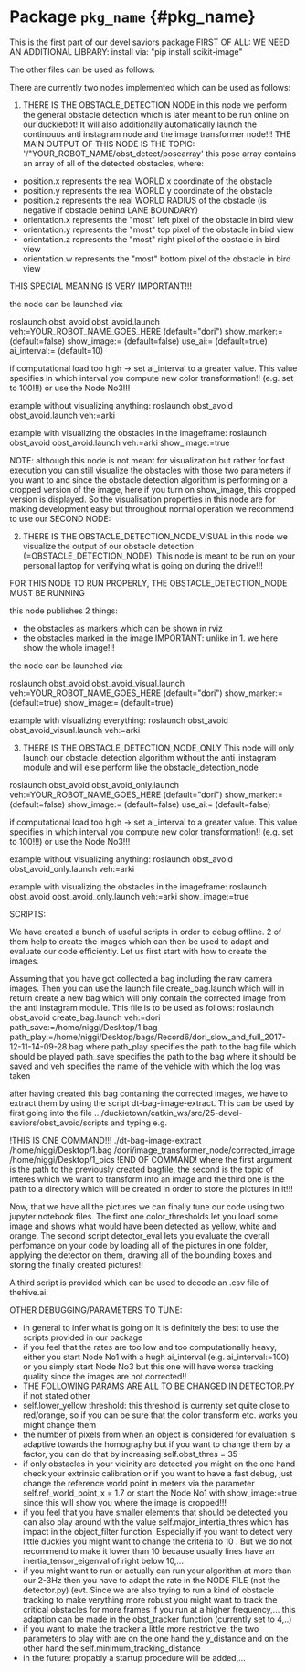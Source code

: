 # Package `pkg_name` {#pkg_name}
This is the first part of our devel saviors package
FIRST OF ALL: WE NEED AN ADDITIONAL LIBRARY: install via: "pip install scikit-image"

The other files can be used as follows:

There are currently two nodes implemented which can be used as follows:
1. THERE IS THE OBSTACLE_DETECTION NODE
in this node we perform the general obstacle detection which is later meant to be run online on our duckiebot! It will also additionally automatically launch the continouus anti instagram node and the image transformer node!!!
THE MAIN OUTPUT OF THIS NODE IS THE TOPIC:
'/"YOUR_ROBOT_NAME/obst_detect/posearray'
this pose array contains an array of all of the detected obstacles, where:
- position.x represents the real WORLD x coordinate of the obstacle
- position.y represents the real WORLD y coordinate of the obstacle
- position.z represents the real WORLD RADIUS of the obstacle (is negative if obstacle behind LANE BOUNDARY)
- orientation.x represents the "most" left pixel of the obstacle in bird view
- orientation.y represents the "most" top pixel of the obstacle in bird view
- orientation.z represents the "most" right pixel of the obstacle in bird view
- orientation.w represents the "most" bottom pixel of the obstacle in bird view

THIS SPECIAL MEANING IS VERY IMPORTANT!!!

the node can be launched via:

roslaunch obst_avoid obst_avoid.launch veh:=YOUR_ROBOT_NAME_GOES_HERE (default="dori") show_marker:= (default=false) show_image:= (default=false) use_ai:= (default=true) ai_interval:= (default=10)

if computational load too high -> set ai_interval to a greater value. This value specifies in which interval you compute new color transformation!! (e.g. set to 100!!!) or use the Node No3!!!

example without visualizing anything: roslaunch obst_avoid obst_avoid.launch veh:=arki

example with visualizing the obstacles in the imageframe: roslaunch obst_avoid obst_avoid.launch veh:=arki show_image:=true

NOTE: although this node is not meant for visualization but rather for fast execution you can still visualize the obstacles with those two parameters if you want to and since the obstacle detection algorithm is performing on a cropped version of the image, here if you turn on show_image, this cropped version is displayed. So the visualisation properties in this node are for making development easy but throughout normal operation we recommend to use our SECOND NODE:

2. THERE IS THE OBSTACLE_DETECTION_NODE_VISUAL
in this node we visualize the output of our obstacle detection (=OBSTACLE_DETECTION_NODE). This node is meant to be run on your personal laptop for verifying what is going on during the drive!!!

FOR THIS NODE TO RUN PROPERLY, THE OBSTACLE_DETECTION_NODE MUST BE RUNNING

this node publishes 2 things:
- the obstacles as markers which can be shown in rviz
- the obstacles marked in the image IMPORTANT: unlike in 1. we here show the whole image!!!

the node can be launched via: 

roslaunch obst_avoid obst_avoid_visual.launch veh:=YOUR_ROBOT_NAME_GOES_HERE (default="dori") show_marker:= (default=true) show_image:= (default=true)

example with visualizing everything: roslaunch obst_avoid obst_avoid_visual.launch veh:=arki

3. THERE IS THE OBSTACLE_DETECTION_NODE_ONLY
This node will only launch our obstacle_detection algorithm without the anti_instagram module and will else perform like the obstacle_detection_node

roslaunch obst_avoid obst_avoid_only.launch veh:=YOUR_ROBOT_NAME_GOES_HERE (default="dori") show_marker:= (default=false) show_image:= (default=false) use_ai:= (default=false)

if computational load too high -> set ai_interval to a greater value. This value specifies in which interval you compute new color transformation!! (e.g. set to 100!!!) or use the Node No3!!!

example without visualizing anything: roslaunch obst_avoid obst_avoid_only.launch veh:=arki

example with visualizing the obstacles in the imageframe: roslaunch obst_avoid obst_avoid_only.launch veh:=arki show_image:=true


SCRIPTS:

We have created a bunch of useful scripts in order to debug offline. 2 of them help to create the images which can then be used to adapt and evaluate our code efficiently. Let us first start with how to create the images.

Assuming that you have got collected a bag including the raw camera images. Then you can use the launch file create_bag.launch which will in return create a new bag which will only contain the corrected image from the anti instagram module. This file is to be used as follows:
roslaunch obst_avoid create_bag.launch veh:=dori path_save:=/home/niggi/Desktop/1.bag path_play:=/home/niggi/Desktop/bags/Record6/dori_slow_and_full_2017-12-11-14-09-28.bag 
where path_play specifies the path to the bag file which should be played
path_save specifies the path to the bag where it should be saved
and veh specifies the name of the vehicle with which the log was taken

after having created this bag containing the corrected images, we have to extract them by using the script dt-bag-image-extract. This can be used by first going into the file .../duckietown/catkin_ws/src/25-devel-saviors/obst_avoid/scripts and typing e.g.

!THIS IS ONE COMMAND!!!
./dt-bag-image-extract /home/niggi/Desktop/1.bag /dori/image_transformer_node/corrected_image /home/niggi/Desktop/1_pics
!END OF COMMAND!
where the first argument is the path to the previously created bagfile, the second is the topic of interes which we want to transform into an image and the third one is the path to a directory which will be created in order to store the pictures in it!!!

Now, that we have all the pictures we can finally tune our code using two jupyter notebook files. The first one color_thresholds let you load some image and shows what would have been detected as yellow, white and orange.
The second script detector_eval lets you evaluate the overall perfomance on your code by loading all of the pictures in one folder, applying the detector on them, drawing all of the bounding boxes and storing the finally created pictures!!

A third script is provided which can be used to decode an .csv file of thehive.ai.

OTHER DEBUGGING/PARAMETERS TO TUNE:

* in general to infer what is going on it is definitely the best to use the scripts provided in our package
* if you feel that the rates are too low and too computationally heavy, either you start Node No1 with a hugh ai_interval (e.g. ai_interval:=100) or you simply start Node No3 but this one will have worse tracking quality since the images are not corrected!!
* THE FOLLOWING PARAMS ARE ALL TO BE CHANGED IN DETECTOR.PY if not stated other
* self.lower_yellow threshold: this threshold is currenty set quite close to red/orange, so if you can be sure that the color transform etc. works you might change them
* the number of pixels from when an object is considered for evaluation is adaptive towards the homography but if you want to change them by a factor, you can do that by increasing self.obst_thres = 35
* if only obstacles in your vicinity are detected you might on the one hand check your extrinsic calibration or if you want to have a fast debug, just change the reference world point in meters via the parameter self.ref_world_point_x = 1.7 or start the Node No1 with show_image:=true since this will show you where the image is cropped!!!
* if you feel that you have smaller elements that should be detected you can also play around with the value self.major_intertia_thres which has impact in the object_filter function. Especially if you want to detect very little duckies you might want to change the criteria to 10 . But we do not recommend to make it lower than 10 because usually lines have an inertia_tensor_eigenval of right below 10,...
* if you might want to run or actually can run your algorithm at more than our 2-3Hz then you have to adapt the rate in the NODE FILE (not the detector.py) (evt. Since we are also trying to run a kind of obstacle tracking to make verything more robust you might want to track the critical obstacles for more frames if you run at a higher frequency,... this adaption can be made in the obst_tracker function (currently set to 4,..)
* if you want to make the tracker a little more restrictive, the two parameters to play with are on the one hand the y_distance and on the other hand the self.minimum_tracking_distance
* in the future: propably a startup procedure will be added,...




<move-here src='#pkg_name-autogenerated'/>
